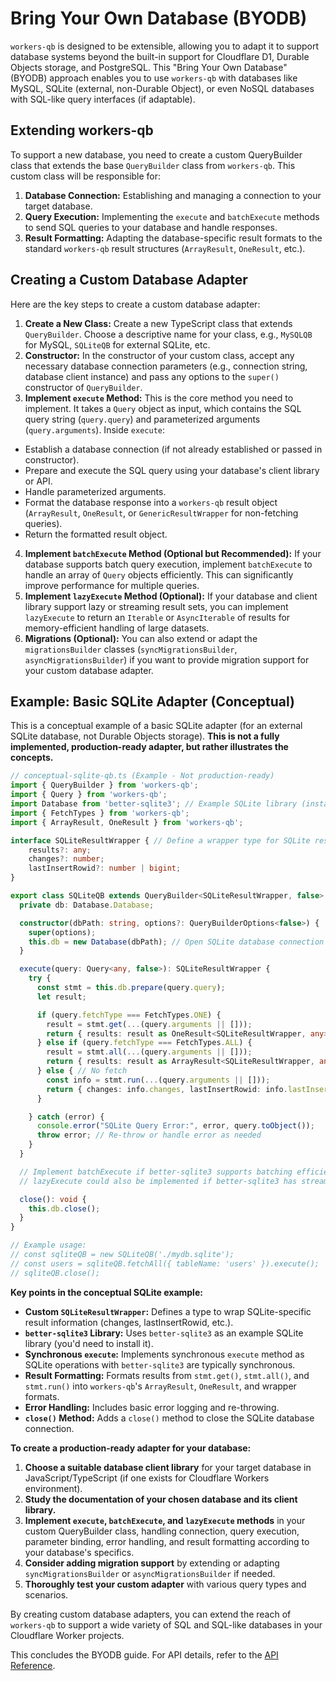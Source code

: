 # Bring Your Own Database (BYODB)

`workers-qb` is designed to be extensible, allowing you to adapt it to support database systems beyond the built-in support for Cloudflare D1, Durable Objects storage, and PostgreSQL. This "Bring Your Own Database" (BYODB) approach enables you to use `workers-qb` with databases like MySQL, SQLite (external, non-Durable Object), or even NoSQL databases with SQL-like query interfaces (if adaptable).

## Extending workers-qb

To support a new database, you need to create a custom QueryBuilder class that extends the base `QueryBuilder` class from `workers-qb`. This custom class will be responsible for:

1.  **Database Connection:** Establishing and managing a connection to your target database.
2.  **Query Execution:** Implementing the `execute` and `batchExecute` methods to send SQL queries to your database and handle responses.
3.  **Result Formatting:** Adapting the database-specific result formats to the standard `workers-qb` result structures (`ArrayResult`, `OneResult`, etc.).

## Creating a Custom Database Adapter

Here are the key steps to create a custom database adapter:

1.  **Create a New Class:** Create a new TypeScript class that extends `QueryBuilder`. Choose a descriptive name for your class, e.g., `MySQLQB` for MySQL, `SQLiteQB` for external SQLite, etc.
2.  **Constructor:** In the constructor of your custom class, accept any necessary database connection parameters (e.g., connection string, database client instance) and pass any options to the `super()` constructor of `QueryBuilder`.
3.  **Implement `execute` Method:** This is the core method you need to implement. It takes a `Query` object as input, which contains the SQL query string (`query.query`) and parameterized arguments (`query.arguments`). Inside `execute`:
  *   Establish a database connection (if not already established or passed in constructor).
  *   Prepare and execute the SQL query using your database's client library or API.
  *   Handle parameterized arguments.
  *   Format the database response into a `workers-qb` result object (`ArrayResult`, `OneResult`, or `GenericResultWrapper` for non-fetching queries).
  *   Return the formatted result object.
4.  **Implement `batchExecute` Method (Optional but Recommended):** If your database supports batch query execution, implement `batchExecute` to handle an array of `Query` objects efficiently. This can significantly improve performance for multiple queries.
5.  **Implement `lazyExecute` Method (Optional):** If your database and client library support lazy or streaming result sets, you can implement `lazyExecute` to return an `Iterable` or `AsyncIterable` of results for memory-efficient handling of large datasets.
6.  **Migrations (Optional):** You can also extend or adapt the `migrationsBuilder` classes (`syncMigrationsBuilder`, `asyncMigrationsBuilder`) if you want to provide migration support for your custom database adapter.

## Example: Basic SQLite Adapter (Conceptual)

This is a conceptual example of a basic SQLite adapter (for an external SQLite database, not Durable Objects storage). **This is not a fully implemented, production-ready adapter, but rather illustrates the concepts.**

```typescript
// conceptual-sqlite-qb.ts (Example - Not production-ready)
import { QueryBuilder } from 'workers-qb';
import { Query } from 'workers-qb';
import Database from 'better-sqlite3'; // Example SQLite library (install if needed)
import { FetchTypes } from 'workers-qb';
import { ArrayResult, OneResult } from 'workers-qb';

interface SQLiteResultWrapper { // Define a wrapper type for SQLite results
    results?: any;
    changes?: number;
    lastInsertRowid?: number | bigint;
}

export class SQLiteQB extends QueryBuilder<SQLiteResultWrapper, false> { // Sync adapter example
  private db: Database.Database;

  constructor(dbPath: string, options?: QueryBuilderOptions<false>) {
    super(options);
    this.db = new Database(dbPath); // Open SQLite database connection
  }

  execute(query: Query<any, false>): SQLiteResultWrapper {
    try {
      const stmt = this.db.prepare(query.query);
      let result;

      if (query.fetchType === FetchTypes.ONE) {
        result = stmt.get(...(query.arguments || []));
        return { results: result as OneResult<SQLiteResultWrapper, any>['results'] };
      } else if (query.fetchType === FetchTypes.ALL) {
        result = stmt.all(...(query.arguments || []));
        return { results: result as ArrayResult<SQLiteResultWrapper, any, false>['results'] };
      } else { // No fetch
        const info = stmt.run(...(query.arguments || []));
        return { changes: info.changes, lastInsertRowid: info.lastInsertRowid };
      }

    } catch (error) {
      console.error("SQLite Query Error:", error, query.toObject());
      throw error; // Re-throw or handle error as needed
    }
  }

  // Implement batchExecute if better-sqlite3 supports batching efficiently
  // lazyExecute could also be implemented if better-sqlite3 has streaming capabilities

  close(): void {
    this.db.close();
  }
}

// Example usage:
// const sqliteQB = new SQLiteQB('./mydb.sqlite');
// const users = sqliteQB.fetchAll({ tableName: 'users' }).execute();
// sqliteQB.close();
```

**Key points in the conceptual SQLite example:**

*   **Custom `SQLiteResultWrapper`:** Defines a type to wrap SQLite-specific result information (changes, lastInsertRowid, etc.).
*   **`better-sqlite3` Library:** Uses `better-sqlite3` as an example SQLite library (you'd need to install it).
*   **Synchronous `execute`:** Implements synchronous `execute` method as SQLite operations with `better-sqlite3` are typically synchronous.
*   **Result Formatting:** Formats results from `stmt.get()`, `stmt.all()`, and `stmt.run()` into `workers-qb`'s `ArrayResult`, `OneResult`, and wrapper formats.
*   **Error Handling:** Includes basic error logging and re-throwing.
*   **`close()` Method:**  Adds a `close()` method to close the SQLite database connection.

**To create a production-ready adapter for your database:**

1.  **Choose a suitable database client library** for your target database in JavaScript/TypeScript (if one exists for Cloudflare Workers environment).
2.  **Study the documentation of your chosen database and its client library.**
3.  **Implement `execute`, `batchExecute`, and `lazyExecute` methods** in your custom QueryBuilder class, handling connection, query execution, parameter binding, error handling, and result formatting according to your database's specifics.
4.  **Consider adding migration support** by extending or adapting `syncMigrationsBuilder` or `asyncMigrationsBuilder` if needed.
5.  **Thoroughly test your custom adapter** with various query types and scenarios.

By creating custom database adapters, you can extend the reach of `workers-qb` to support a wide variety of SQL and SQL-like databases in your Cloudflare Worker projects.

This concludes the BYODB guide. For API details, refer to the [API Reference](../api.md).
